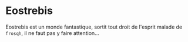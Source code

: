 # Eostrebis

Eostrebis est un monde fantastique, sortit tout droit de l'esprit malade de `frosqh`, il ne faut pas y faire attention...